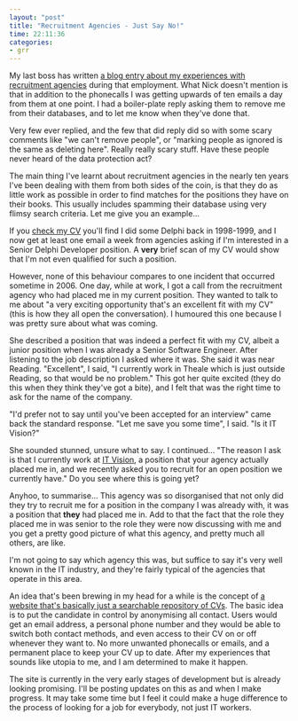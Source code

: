 ```yaml
---
layout: "post"
title: "Recruitment Agencies - Just Say No!"
time: 22:11:36
categories: 
- grr
---
```

My last boss has written <a href="http://blog.assembleron.com/2007/06/17/why-recruitment-agencies-have-append-only-databases/" title="Why Recruitment Agencies have Append only Databases">a blog entry about my experiences with recruitment agencies</a> during that employment. What Nick doesn't mention is that in addition to the phonecalls I was getting upwards of ten emails a day from them at one point. I had a boiler-plate reply asking them to remove me from their databases, and to let me know when they've done that.

Very few ever replied, and the few that did reply did so with some scary comments like "we can't remove people", or "marking people as ignored is the same as deleting here". Really really scary stuff. Have these people never heard of the data protection act?

The main thing I've learnt about recruitment agencies in the nearly ten years I've been dealing with them from both sides of the coin, is that they do as little work as possible in order to find matches for the positions they have on their books. This usually includes spamming their database using very flimsy search criteria. Let me give you an example...<!--more-->

If you <a href="http://stut.net/cv/" title="Stuart Dallas - Curriculum Vitae">check my CV</a> you'll find I did some Delphi back in 1998-1999, and I now get at least one email a week from agencies asking if I'm interested in a Senior Delphi Developer position. A <strong>very</strong> brief scan of my CV would show that I'm not even qualified for such a position.

However, none of this behaviour compares to one incident that occurred sometime in 2006. One day, while at work, I got a call from the recruitment agency who had placed me in my current position. They wanted to talk to me about "a very exciting opportunity that's an excellent fit with my CV" (this is how they all open the conversation). I humoured this one because I was pretty sure about what was coming.

She described a position that was indeed a perfect fit with my CV, albeit a junior position when I was already a Senior Software Engineer. After listening to the job description I asked where it was. She said it was near Reading. "Excellent", I said, "I currently work in Theale which is just outside Reading, so that would be no problem." This got her quite excited (they do this when they think they've got a bite), and I felt that was the right time to ask for the name of the company.

"I'd prefer not to say until you've been accepted for an interview" came back the standard response. "Let me save you some time", I said. "Is it IT Vision?"

She sounded stunned, unsure what to say. I continued... "The reason I ask is that I currently work at <a href="http://www.itvision.net/" title="IT Vision - I used to work here">IT Vision</a>, a position that your agency actually placed me in, and we recently asked you to recruit for an open position we currently have." Do you see where this is going yet?

Anyhoo, to summarise... This agency was so disorganised that not only did they try to recruit me for a position in the company I was already with, it was a position that <strong>they</strong> had placed me in. Add to that the fact that the role they placed me in was senior to the role they were now discussing with me and you get a pretty good picture of what this agency, and pretty much all others, are like.

I'm not going to say which agency this was, but suffice to say it's very well known in the IT industry, and they're fairly typical of the agencies that operate in this area.

An idea that's been brewing in my head for a while is the concept of <a href="http://stut.net/projects/cvsite/" title="CVSite">a website that's basically just a searchable repository of CVs</a>. The basic idea is to put the candidate in control by anonymising all contact. Users would get an email address, a personal phone number and they would be able to switch both contact methods, and even access to their CV on or off whenever they want to. No more unwanted phonecalls or emails, and a permanent place to keep your CV up to date. After my experiences that sounds like utopia to me, and I am determined to make it happen.

The site is currently in the very early stages of development but is already looking promising. I'll be posting updates on this as and when I make progress. It may take some time but I feel it could make a huge difference to the process of looking for a job for everybody, not just IT workers.